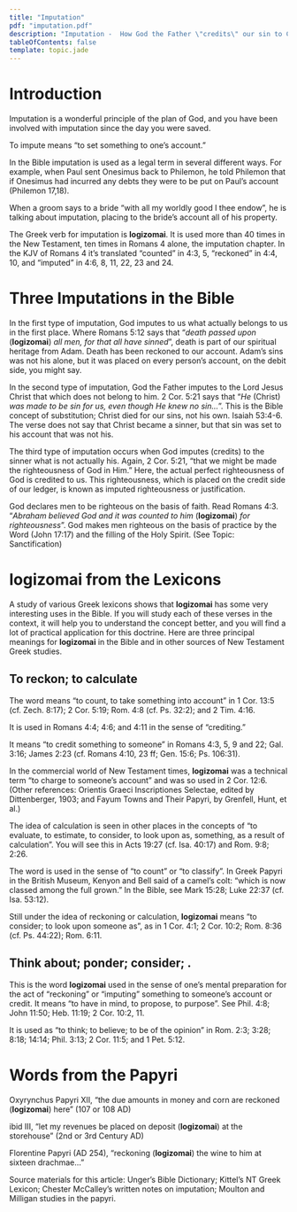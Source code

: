 ```yaml
---
title: "Imputation"
pdf: "imputation.pdf"
description: "Imputation -  How God the Father \"credits\" our sin to Christ and His righteousness to us."
tableOfContents: false
template: topic.jade
---
```


# Introduction

Imputation is a wonderful principle of the plan of God, and you have been involved with imputation since the day you were saved.

To impute means “to set something to one’s account.”

In the Bible imputation is used as a legal term in several different ways. For example, when Paul sent Onesimus back to Philemon, he told Philemon that if Onesimus had incurred any debts they were to be put on Paul’s account (Philemon 17,18).

When a groom says to a bride “with all my worldly good I thee endow”, he is talking about imputation, placing to the bride’s account all of his property.

The Greek verb for imputation is **logizomai**. It is used more than 40 times in the New Testament, ten times in Romans 4 alone, the imputation chapter. In the KJV of Romans 4 it’s translated “counted” in 4:3, 5, “reckoned” in 4:4, 10, and “imputed” in 4:6, 8, 11, 22, 23 and 24.

# Three Imputations in the Bible

In the first type of imputation, God imputes to us what actually belongs to us in the first place. Where Romans 5:12 says that “_death passed upon_ (**logizomai**) _all men, for that all have sinned_”, death is part of our spiritual heritage from Adam. Death has been reckoned to our account. Adam’s sins was not his alone, but it was placed on every person’s account, on the debit side, you might say.

In the second type of imputation, God the Father imputes to the Lord Jesus Christ that which does not belong to him. 2 Cor. 5:21 says that “_He_ (Christ) _was made to be sin for us, even though He knew no sin…_”. This is the Bible concept of substitution; Christ died for our sins, not his own. Isaiah 53:4-6. The verse does not say that Christ became a sinner, but that sin was set to his account that was not his.

The third type of imputation occurs when God imputes (credits) to the sinner what is not actually his. Again, 2 Cor. 5:21, “that we might be made the righteousness of God in Him.” Here, the actual perfect righteousness of God is credited to us. This righteousness, which is placed on the credit side of our ledger, is known as imputed righteousness or justification.

God declares men to be righteous on the basis of faith. Read Romans 4:3. “_Abraham believed God and it was counted to him_ (**logizomai**) _for righteousness_”. God makes men righteous on the basis of practice by the Word (John 17:17) and the filling of the Holy Spirit. (See Topic: Sanctification)

# logizomai from the Lexicons

A study of various Greek lexicons shows that **logizomai** has some very interesting uses in the Bible. If you will study each of these verses in the context, it will help you to understand the concept better, and you will find a lot of practical application for this doctrine. Here are three principal meanings for **logizomai** in the Bible and in other sources of New Testament Greek studies.

## To reckon; to calculate

The word means “to count, to take something into account” in 1 Cor. 13:5 (cf. Zech. 8:17); 2 Cor. 5:19; Rom. 4:8 (cf. Ps. 32:2); and 2 Tim. 4:16.

It is used in Romans 4:4; 4:6; and 4:11 in the sense of “crediting.”

It means “to credit something to someone” in Romans 4:3, 5, 9 and 22; Gal. 3:16; James 2:23 (cf. Romans 4:10, 23 ff; Gen. 15:6; Ps. 106:31).

In the commercial world of New Testament times, **logizomai** was a technical term “to charge to someone’s account” and was so used in 2 Cor. 12:6. (Other references: Orientis Graeci Inscriptiones Selectae, edited by Dittenberger, 1903; and Fayum Towns and Their Papyri, by Grenfell, Hunt, et al.)

The idea of calculation is seen in other places in the concepts of “to evaluate, to estimate, to consider, to look upon as, something, as a result of calculation”. You will see this in Acts 19:27 (cf. Isa. 40:17) and Rom. 9:8; 2:26.

The word is used in the sense of “to count” or “to classify”. In Greek
Papyri in the British Museum, Kenyon and Bell said of a camel’s colt:
“which is now classed among the full grown.” In the Bible, see Mark 15:28; Luke 22:37 (cf. Isa. 53:12).

Still under the idea of reckoning or calculation, **logizomai** means “to consider; to look upon someone as”, as in 1 Cor. 4:1; 2 Cor. 10:2; Rom. 8:36 (cf. Ps. 44:22); Rom. 6:11.

## Think about; ponder; consider; .

This is the word **logizomai** used in the sense of one’s mental preparation for the act of “reckoning” or “imputing” something to someone’s account or credit. It means “to have in mind, to propose, to purpose”. See Phil. 4:8; John 11:50; Heb. 11:19; 2 Cor. 10:2, 11.

It is used as “to think; to believe; to be of the opinion” in Rom. 2:3;
3:28; 8:18; 14:14; Phil. 3:13; 2 Cor. 11:5; and 1 Pet. 5:12.

# Words from the Papyri

Oxyrynchus Papyri XII, “the due amounts in money and corn are reckoned (**logizomai**) here” (107 or 108 AD)

ibid III, “let my revenues be placed on deposit (**logizomai**) at the storehouse” (2nd or 3rd Century AD)

Florentine Papyri (AD 254), “reckoning (**logizomai**) the wine to him at sixteen drachmae…”

Source materials for this article: Unger’s Bible Dictionary; Kittel’s NT Greek Lexicon; Chester McCalley’s written notes on imputation; Moulton and Milligan studies in the papyri.

